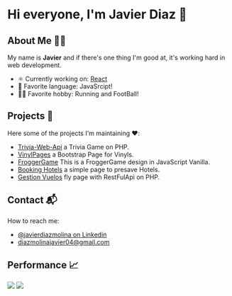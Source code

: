 

# Hi everyone, I'm Javier Diaz 👋

## About Me 👨‍💻
My name is **Javier** and if there's one thing I'm good at, it's working hard in web development.

- ⚛️ Currently working on: [React](https://github.com/javierdm01/aprendiendo-react)
- 💜 Favorite language: JavaSrcipt!
- 🏃‍♂️ Favorite hobby: Running and FootBall!

## Projects 🐧

Here some of the projects I'm maintaining ❤️:
* [Trivia-Web-Api](https://github.com/javierdm01/Trivia-Web-Api) a Trivia Game on PHP.
* [VinylPages](https://github.com/javierdm01/Vinyl-Music-Page) a Bootstrap Page for Vinyls.
* [FroggerGame](https://github.com/javierdm01/FROGGER-GAME) This is a FroggerGame design in JavaScript Vanilla.
* [Booking Hotels](https://github.com/javierdm01/Booking-Hotels) a simple page to presave Hotels.
* [Gestion Vuelos](https://github.com/javierdm01/Gestion-Vuelos) fly page with RestFulApi on PHP.

## Contact 📬

How to reach me: 
* [@javierdiazmolina on Linkedin](https://www.linkedin.com/in/javierdiazmolina/)
* [diazmolinajavier04@gmail.com](mailto:diazmolinajavier04@gmail.com)

## Performance 📈
<img src="https://skillicons.dev/icons?i=html,css,bootstrap,js,nodejs,react,php,symfony,java,mysql,linux,vscode,git,cpp,eclipse,github&perline=20" />

<img src= "https://github-readme-stats.vercel.app/api?username=javierdm01&show_icons=true&theme=algolia" />

